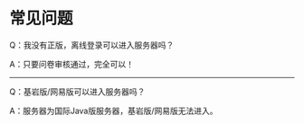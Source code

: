 # 常见问题

Q：我没有正版，离线登录可以进入服务器吗？

A：只要问卷审核通过，完全可以！

---

Q：基岩版/网易版可以进入服务器吗？

A：服务器为国际Java版服务器，基岩版/网易版无法进入。
